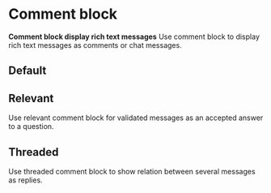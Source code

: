# Comment block

**Comment block display rich text messages**
Use comment block to display rich text messages as comments or chat messages.

## Default

<demo-block component="comment-block" partial="default"></demo-block>

## Relevant

Use relevant comment block for validated messages as an accepted answer to a question.

<demo-block component="comment-block" partial="relevant"></demo-block>

## Threaded

Use threaded comment block to show relation between several messages as replies.

<demo-block component="comment-block" partial="threaded"></demo-block>
